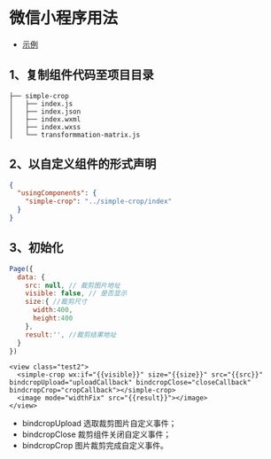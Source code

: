# 微信小程序用法

- [示例](examples/wechat)

## 1、复制组件代码至项目目录

```
├── simple-crop
│   ├── index.js
│   ├── index.json
│   ├── index.wxml
│   ├── index.wxss
│   └── transformmation-matrix.js 
```

## 2、以自定义组件的形式声明

```json
{
  "usingComponents": {
    "simple-crop": "../simple-crop/index"
  }
}
```

## 3、初始化

```js
Page({
  data: {
    src: null, // 裁剪图片地址
    visible: false, // 是否显示
    size:{ //裁剪尺寸
      width:400,
      height:400
    },
    result:'', //裁剪结果地址
  }
})
```

```wxml
<view class="test2">
  <simple-crop wx:if="{{visible}}" size="{{size}}" src="{{src}}" bindcropUpload="uploadCallback" bindcropClose="closeCallback" bindcropCrop="cropCallback"></simple-crop>
  <image mode="widthFix" src="{{result}}"></image>
</view>
```

- bindcropUpload 选取裁剪图片自定义事件；
- bindcropClose 裁剪组件关闭自定义事件；
- bindcropCrop 图片裁剪完成自定义事件。
